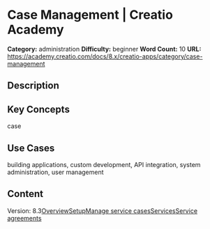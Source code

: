 # Case Management | Creatio Academy

**Category:** administration **Difficulty:** beginner **Word Count:** 10
**URL:**
https://academy.creatio.com/docs/8.x/creatio-apps/category/case-management

## Description

## Key Concepts

case

## Use Cases

building applications, custom development, API integration, system
administration, user management

## Content

Version:
8.3[Overview](/docs/8.x/creatio-apps/products/service-tools/service-cases/case-management-overview)[Setup](/docs/8.x/creatio-apps/category/setup)[Manage service cases](/docs/8.x/creatio-apps/category/manage-service-cases)[Services](/docs/8.x/creatio-apps/products/service-tools/service-cases/manage-service-catalog)[Service agreements](/docs/8.x/creatio-apps/products/service-tools/service-cases/manage-service-agreements)
